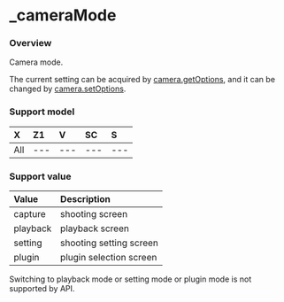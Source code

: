 # _cameraMode

### Overview

Camera mode.

The current setting can be acquired by [camera.getOptions](../commands/camera.get_options.md), and it can be changed by [camera.setOptions](../commands/camera.set_options.md).

### Support model

| X | Z1 | V | SC | S |
|:--|:--|:--|:--|:--|
| All | --- | --- | --- | --- |

### Support value

| Value | Description |
|:--|:--|
| capture | shooting screen |
| playback | playback screen |
| setting | shooting setting screen |
| plugin | plugin selection screen |

Switching to playback mode or setting mode or plugin mode is not supported by API.
